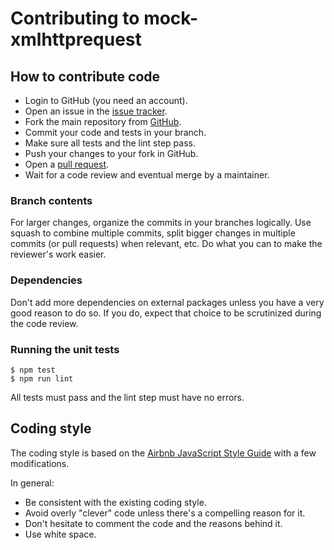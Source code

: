 # Contributing to mock-xmlhttprequest

## How to contribute code
* Login to GitHub (you need an account).
* Open an issue in the [issue tracker](https://github.com/berniegp/mock-xmlhttprequest/issues).
* Fork the main repository from [GitHub](http://github.com/berniegp/mock-xmlhttprequest).
* Commit your code and tests in your branch.
* Make sure all tests and the lint step pass.
* Push your changes to your fork in GitHub.
* Open a [pull request](https://github.com/berniegp/mock-xmlhttprequest/pulls).
* Wait for a code review and eventual merge by a maintainer.

### Branch contents
For larger changes, organize the commits in your branches logically. Use squash to combine multiple commits, split bigger changes in multiple commits (or pull requests) when relevant, etc. Do what you can to make the reviewer's work easier.

### Dependencies
Don't add more dependencies on external packages unless you have a very good reason to do so. If you do, expect that choice to be scrutinized during the code review.

### Running the unit tests

    $ npm test
    $ npm run lint

All tests must pass and the lint step must have no errors.

## Coding style
The coding style is based on the [Airbnb JavaScript Style Guide](https://github.com/airbnb/javascript) with a few modifications.

In general:
* Be consistent with the existing coding style.
* Avoid overly "clever" code unless there's a compelling reason for it.
* Don't hesitate to comment the code and the reasons behind it.
* Use white space.
